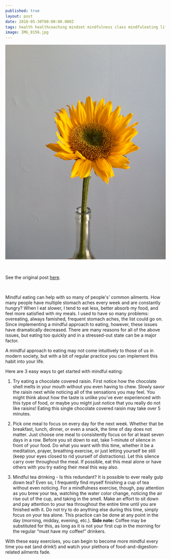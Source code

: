 ```yaml
---
published: true
layout: post
date: 2018-05-30T00:00:00.000Z
tags: health healthcoaching mindset mindfulness class mindfuleating lifecoaching naturalmovement life stress stressmanagement lifestyle coaching food self-improvement exercise diet nutrition chekcoach chekinstitute goals
image: IMG_8156.jpg
---
```


![IMG_8156.jpg](/content/IMG_8156.jpg)

<br>

See the original post [here](https://www.pittsburghfitnessproject.com/blog/a-mindful-eating-blog).

<br>

Mindful eating can help with so many of people's’ common ailments. How many people have multiple stomach aches every week and are constantly hungry? When I eat slower, I tend to eat less, better absorb my food, and feel more satisfied with my meals. I used to have so many problems: overeating, always famished, frequent stomach aches, the list could go on. Since implementing a mindful approach to eating, however, these issues have dramatically decreased. There are many reasons for all of the above issues, but eating too quickly and in a stressed-out state can be a major factor. 

A mindful approach to eating may not come intuitively to those of us in modern society, but with a bit of regular practice you can implement this habit into your life. 

Here are 3 easy ways to get started with mindful eating:

1. Try eating a chocolate covered raisin. First notice how the chocolate shell melts in your mouth without you even having to chew. Slowly savor the raisin next while noticing all of the sensations you may feel. You might think about how the taste is unlike you’ve ever experienced with this type of food, or maybe you might just notice that you really do not like raisins! Eating this single chocolate covered raisin may take over 5 minutes. 

2. Pick one meal to focus on every day for the next week. Whether that be breakfast, lunch, dinner, or even a snack, the time of day does not matter. Just choose one meal to consistently focus on for at least seven days in a row. Before you sit down to eat, take 1-minute of silence in front of your food. Do what you want with this time, whether it be a meditation, prayer, breathing exercise, or just letting yourself be still (keep your eyes closed to rid yourself of distractions). Let this silence carry over throughout the meal. If possible, eat this meal alone or have others with you try eating their meal this way also. 

3. Mindful tea drinking - Is this redundant? It is possible to ever really gulp down tea? Even so, I frequently find myself finishing a cup of tea without even noticing. For a mindfulness exercise, though, pay attention as you brew your tea, watching the water color change, noticing the air rise out of the cup, and taking in the smell. Make an effort to sit down and pay attention to your tea throughout the entire time until you are finished with it. Do not try to do anything else during this time, simply focus on your tea alone. This practice can be done at any point in the day (morning, midday, evening, etc.).
 **Side note:** Coffee may be substituted for this, as long as it is not your first cup in the morning for the regular “must have my coffee!” drinkers. 

With these easy exercises, you can begin to become more mindful every time you eat (and drink!) and watch your plethora of food-and-digestion-related ailments fade. 

